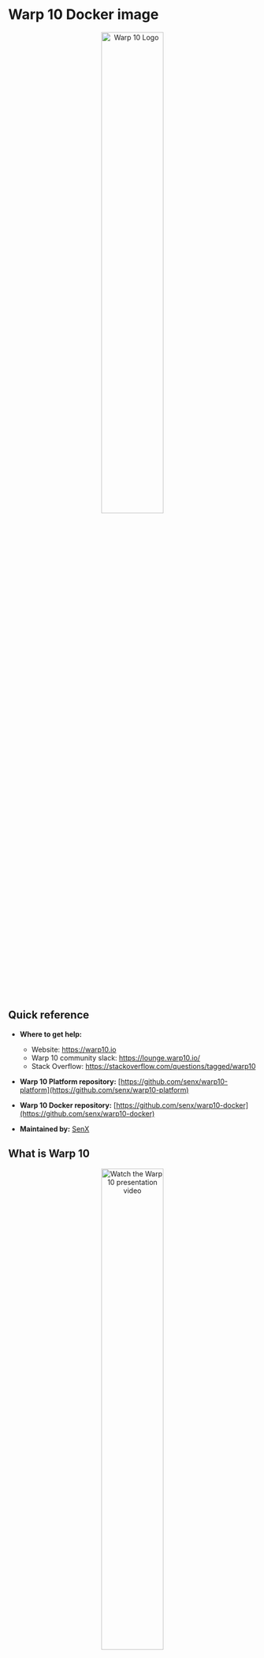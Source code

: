 # Warp&nbsp;10 Docker image

<p align="center">
  <img src="https://warp10.io/assets/img/warp10_bySenx_dark.png" alt="Warp 10 Logo" width="50%"/>
</p>

## Quick reference
- **Where to get help:**
  - Website: https://warp10.io
  - Warp&nbsp;10 community slack: https://lounge.warp10.io/
  - Stack Overflow: https://stackoverflow.com/questions/tagged/warp10

- **Warp&nbsp;10 Platform repository:** [https://github.com/senx/warp10-platform](https://github.com/senx/warp10-platform)

- **Warp&nbsp;10 Docker repository:** [https://github.com/senx/warp10-docker](https://github.com/senx/warp10-docker)

- **Maintained by:** [SenX](https://senx.io/)

## What is Warp&nbsp;10

<p align="center">
  <a href="https://youtu.be/WkSXb5ZRltA"><img src="https://img.youtube.com/vi/WkSXb5ZRltA/hqdefault.jpg" alt="Watch the Warp 10 presentation video" width="50%"/></a>
  <br/>
  Watch the Warp 10 presentation video
</p>


The Warp&nbsp;10 Platform is designed to collect, store and manipulate sensor data. Sensor data are ingested as sequences of measurements (also called time series). The Warp&nbsp;10 Platform provides the ability to add spatial metadata to each measurement, specifying the geographic coordinates and/or the elevation of the sensor at the time of measurement. These enhanced measurements form what we call Geo Time Series (GTS).

The easiest way to set up the Warp&nbsp;10 platform is to use [Docker](https://www.docker.com/). Official images are available on the [Docker Hub](https://hub.docker.com/r/warp10io/warp10) and include:

- The Warp&nbsp;10 platform, for storing and analyzing Geo&nbsp;Time&nbsp;Series
- WarpStudio, a web application that allows users to interact with the platform
- Sensision, a service for monitoring Warp&nbsp;10 platform metrics
- The HFStore extension, which allows you to manage Historical Files ([HFile](https://senx.io/hfiles))

## Start a Warp&nbsp;10 instance

Start your image binding the external ports `8080` for Warp&nbsp;10 and `8081` for WarpStudio:

```bash
docker run -d -p 8080:8080 -p 8081:8081 warp10io/warp10:<tag>
```
... where <tag> is the <tag> specifying the Warp&nbsp;10 version you want.

## Mapping volume for persistence

Docker containers are easy to delete. If you delete your container instance, you will lose the Warp&nbsp;10 storage and configuration. You may want to add a volume mapping to the containers `/data` folder.

```bash
docker run -d -p 8080:8080 -p 8081:8081 --volume=mydata:/data warp10io/warp10:<tag>
```

In this example, the docker volume `mydata` is mounted in the container internal data folder `/data`. The volume will be created if it does not already exist.
It is prefereable to use Docker volumes to bind mounts.

You *must* use the same `--volume` option in all your other docker commands on the Warp&nbsp;10 image.

## Working in memory

You can add `-e FLAVOR=in-memory` to pop an in-memory Warp&nbsp;10 instance.
By default, it will retain all last 48 hours.
This is configurable.

```bash
docker run -d -p 8080:8080 -p 8081:8081 -e FLAVOR=in-memory warp10io/warp10:<tag>
```
## Disable Sensision

By default, Sensision collects metrics about the instance usage (ie: number of GTS, number of function calls, …) and stores them in your Warp&nbsp;10 instance. This allows you to monitor usage.

You can add `-e NO_SENSISION=true` to disable this behavior.

```bash
docker run -d -p 8080:8080 -p 8081:8081 -e NO_SENSISION=true warp10io/warp10:<tag>
```

## Setting JVM heap size

You can use environment variable to set the JVM heap size:
- Initial heap size (Xms) : WARP10_HEAP
- Maximum heap size (Xmx) : WARP10_HEAP_MAX

The default configuration is WARP10_HEAP=1g and WARP10_HEAP_MAX=1g

```bash
docker run -d -p 8080:8080 -p 8081:8081 -e WARP10_HEAP=8g -e WARP10_HEAP_MAX=8g warp10io/warp10:<tag>
```


## Continuous Integration

A 'Continuous Integration' version is available on Docker Hub with the `ci` suffix.

This version embeds a pair of READ/WRITE tokens named respectively `readTokenCI`, `writeTokenCI`.

Examples:

```bash
curl -v -H 'X-Warp10-Token: writeTokenCI' --data-binary "1// test{} 42" 'http://127.0.0.1:8080/api/v0/update'
```

```bash
[ 'readTokenCI' '~.*' {} NOW -1 ] FETCH // Retrieve the last point for all GTS
```

## Getting Tokens

The Warp&nbsp;10 platform is built with a robust security model that allows you to have a tight control of who has the right to write and/or read data. The model is structured around the [concepts](https://www.warp10.io/content/03_Documentation/05_Security/01_Overview) of `data producer`, `data owner` and `application`, and `WRITE` and `READ` tokens.

The `ci` version embeds a pair of pre-generated READ/WRITE tokens named respectively `readTokenCI` and `writeTokenCI`. These tokens are located in the `predictible-tokens-for-ci/ci.tokens` file.

Otherwise, for the purposes of this setup, you need to generate write and read tokens for a test application for a test user that is both the producer and the owner of the data. To interact with the user/token/application system, you need interactive access to Warp&nbsp;10's [TokenGen](https://www.warp10.io/content/03_Documentation/05_Security/03_Token_Management) component.

Create an `envelope` file and, adapt it your needs. Here is an example:
```warpscript
'myapp' 'applicationName' STORE
NOW 1 ADDYEARS 'expiryDate' STORE
UUID 'ownerAndProducer' STORE

{
  'id' 'TokenRead'
  'type' 'READ'
  'application' $applicationName
  'owner'  $ownerAndProducer
  'issuance' NOW
  'expiry' $expiryDate
  'labels' { }
  'attributes' { }
  'owners' [ $ownerAndProducer ]
  'producers' [ $ownerAndProducer ]
  'applications' [ $applicationName ]
}
TOKENGEN

{
  'id' 'TokenWrite'
  'type' 'WRITE'
  'application' $applicationName
  'owner'  $ownerAndProducer
  'producer' $ownerAndProducer
  'issuance' NOW
  'expiry' $expiryDate
  'labels' { }
  'attributes' { }
}
TOKENGEN
```

```bash
docker exec -i <container_id> warp10-standalone.sh tokengen - < envelope.mc2
```

```bash
docker exec -i 77426631869b warp10-standalone.sh tokengen - < envelope.mc2 | jq
2023-01-23T13:54:30,594 main WARN  script.WarpFleetMacroRepository - No validator macro, default macro will reject all URLs.
[
  {
    "ident": "60c9181d536a029e",
    "id": "TokenWrite",
    "token": "H.dqA7BMoH0uVfrHK7QRlKgjQLXWGfMC0jTJZqImmeoaS15rp5LkyxnOXhp2ni3gmAtEyokdU88efOKHc_B2frXjlhUH3HBZRZv6bCHYLsPUJGlgvO2hQV"
  },
  {
    "ident": "b0d69f77c2596974",
    "id": "TokenRead",
    "token": "WZ2CmZtSG9wfcdHEb2r2ePHkZGF7Cd8W1PzWQ5o_1azarQS3KdO9q2VxFMQ.3mk1o1OHxdKfXERQWcNlJCgRWs0exZUZdAwSqw0rp.KD1sNDJSbkXDS0_wPivLc.yi_Qdsm5kgz1fp0rgJIWylL3_."
  }
]
```

## Testing the container

To test the running container, push a single GTS containing one data in the platform using your WRITE token.

```bash
curl -v -H 'X-Warp10-Token: WRITE_TOKEN' --data-binary "1// test{} 42" 'http://127.0.0.1:8080/api/v0/update'
```

You should receive an HTTP 200.

> When using Docker on Mac OS or Windows, there is no binding between Warp&nbsp;10 API address and the host (docker is running through a Virtual Machine). To reach Warp&nbsp;10 you need to replace 127.0.0.1 by the real IP address of the container. To get it, use a simple `docker-machine ip default>`, the container address is also shown in the Settings/Ports page of your container. If you used the shared volume between the container and the host, you can access to the virtual machine using `docker-machine ssh default>` and inspect the repertory `/var/warp10`. Don't hesitate to check on [docker-machine documentation](https://docs.docker.com/machine/).

Get this data using your READ tokens.

```bash
curl -v --data-binary "[ 'READ_TOKEN' 'test' {} NOW -1 ] FETCH" 'http://127.0.0.1:8080/api/v0/exec'
```

You should receive an HTTP 200 OK with your data point in JSON format.

A full [getting started](https://www.warp10.io/content/02_Getting_started) is available to guide your first steps into Warp&nbsp;10.

## Using WarpStudio
<p align="center"><img src="https://warp10.io/assets/img/warpStudio_dark.png" alt="WarpStudio Logo" width="50%"></p>

[Warp&nbsp;10's WarpStudio](http://studio.senx.io/) is a web application aiming to allow users to interact with the platform in a user-friendly way, offering an alternative to command-line interaction.

> A standalone version of WarpStudio is packaged in the Docker image you have just installed, listening on the port 8081. In a Linux system (with binding between Warp&nbsp;10 API address and the host) you can access WarpStudio at `127.0.0.1:8081`. In macOS or Windows, there is no binding between Warp&nbsp;10 API address and the host, you need to replace 127.0.0.1 by the real IP address of the container as explained in the precedent section.

## Configure Warp 10
They are many ways to configure Warp&nbsp;10 in docker. Each of the following methods allows you to add or replace existing configuration.

- Using extra configuration file:

Use the `/config.extra` folder to add your additional configuration file, you can add multiple files.
```
docker run -d -p 8080:8080 -p 8081:8081 -v /custom/99-custom.conf:/config.extra/99-custom.conf warp10io/warp10:<tag>
```
- Using environment variables:
```bash
docker run -d -p 8080:8080 -p 8081:8081 -e warpscript.maxops=100000 -e warpscript.maxfetch=1000000 warp10io/warp10:<tag>
 ```
- Using environment file:
 ```bash
docker run -d -p 8080:8080 -p 8081:8081 --env-file=./myconf.env warp10io/warp10:<tag>
 ```

You can mix all of these methods, here is an example with docker-compose:
```
services:
  warp10:
    image: warp10io/warp10:<tag>
    volumes:
      - warp10_data:/data
      - /var/warp10/99-custom.conf:/config.extra/99-custom.conf
    ports:
      - '8080:8080'
      - '8081:8081'
    environment:
      - warpscript.maxops=100000
      - warpscript.maxfetch=1000000
    env_file: custom.env
volumes:
  warp10_data:
```

## Build the image

If you want to build your own Warp&nbsp;10 image, clone the Warp&nbsp;10 docker repository:

```bash
git clone https://github.com/senx/warp10-docker.git
```

Execute `docker build` inside your local copy:

```bash
cd warp10-docker
docker build -t myrepo/warp10:x.y.z -f ubuntu/Dockerfile .
```

In this example you bind the container internal data folder, `/data` to your local folder `/var/warp10`.

You *must* use the same `--volume` option in all your other docker commands on Warp&nbsp;10 image.

## For Windows users

First, you have to install [Docker](https://docs.docker.com/docker-for-windows/install/#start-docker-for-windows) and optionally [DockStation](https://dockstation.io/).


```bash
docker run --volume=c:\\warp10:/data -p 8080:8080 -p 8081:8081 -d -i warp10io/warp10:<tag>
```
